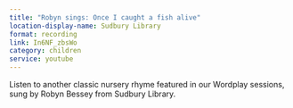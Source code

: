 ```yaml
---
title: "Robyn sings: Once I caught a fish alive"
location-display-name: Sudbury Library
format: recording
link: In6NF_zbsWo
category: children
service: youtube
---
```


Listen to another classic nursery rhyme featured in our Wordplay sessions, sung by Robyn Bessey from Sudbury Library. 
